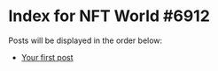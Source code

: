 # Index for NFT World #6912
Posts will be displayed in the order below:

- [Your first post](./001-first.md)

